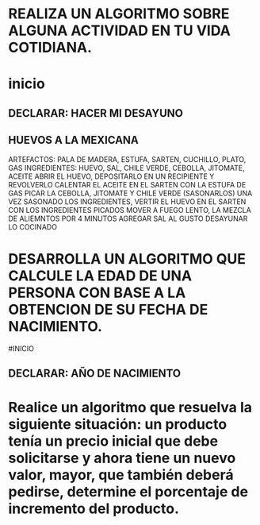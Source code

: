 # REALIZA UN ALGORITMO SOBRE ALGUNA ACTIVIDAD EN TU VIDA COTIDIANA.
# inicio  
## DECLARAR: HACER MI DESAYUNO
## HUEVOS A LA MEXICANA
ARTEFACTOS: PALA DE MADERA, ESTUFA, SARTEN, CUCHILLO, PLATO, GAS
INGREDIENTES: HUEVO, SAL, CHILE VERDE, CEBOLLA, JITOMATE, ACEITE
ABRIR EL HUEVO, DEPOSITARLO EN UN RECIPIENTE Y REVOLVERLO
CALENTAR EL ACEITE  EN EL SARTEN  CON LA ESTUFA DE GAS
PICAR LA CEBOLLA, JITOMATE Y CHILE VERDE (SASONARLOS)
UNA VEZ SASONADO LOS INGREDIENTES, VERTIR EL HUEVO EN EL SARTEN CON LOS INGREDIENTES PICADOS
MOVER A FUEGO LENTO, LA MEZCLA DE ALIEMNTOS POR 4 MINUTOS
AGREGAR SAL AL GUSTO
DESAYUNAR LO COCINADO






# DESARROLLA UN ALGORITMO QUE CALCULE LA EDAD DE UNA PERSONA CON BASE A LA OBTENCION DE SU FECHA DE NACIMIENTO.
#INICIO
## DECLARAR: AÑO DE NACIMIENTO 



# Realice un algoritmo que resuelva la siguiente situación: un producto tenía un precio inicial que debe solicitarse y ahora tiene un nuevo valor, mayor, que también deberá pedirse, determine el porcentaje de incremento del producto. 
